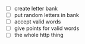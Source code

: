 * [ ] create letter bank
* [ ] put random letters in bank
* [ ] accept valid words
* [ ] give points for valid words
* [ ] the whole http thing

